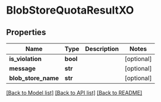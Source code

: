 # BlobStoreQuotaResultXO

## Properties
Name | Type | Description | Notes
------------ | ------------- | ------------- | -------------
**is_violation** | **bool** |  | [optional] 
**message** | **str** |  | [optional] 
**blob_store_name** | **str** |  | [optional] 

[[Back to Model list]](../README.md#documentation-for-models) [[Back to API list]](../README.md#documentation-for-api-endpoints) [[Back to README]](../README.md)


